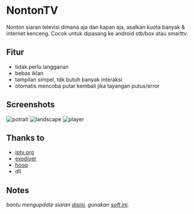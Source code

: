 # NontonTV

Nonton siaran televisi dimana aja dan kapan aja, asalkan kuota banyak & internet kenceng. Cocok untuk dipasang ke android stb/box atau smarttv.


## Fitur
- tidak perlu langganan
- bebas iklan
- tampilan simpel, tdk butuh banyak interaksi
- otomatis mencoba putar kembali jika tayangan putus/error


## Screenshots
![potrait](https://github.com/hariimurti/NontonTV/blob/master/screenshot/20200412-115720.jpg)
![landscape](https://github.com/hariimurti/NontonTV/blob/master/screenshot/20200412-115727.jpg)
![player](https://github.com/hariimurti/NontonTV/blob/master/screenshot/20200412-115735.jpg)


## Thanks to
- [iptv.org](https://github.com/iptv-org/iptv)
- [exodiver](https://github.com/exodiver/IPTV)
- [hooq](https://www.hooq.tv/)
- dll


## Notes
*bantu mengupdate siaran [disini](https://github.com/hariimurti/NontonTV/blob/master/json/playlist.json), gunakan [soft ini](https://github.com/hariimurti/NontonTV/releases/download/v1.0/IPTV.Manager.zip).*
